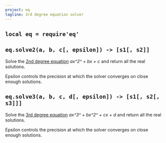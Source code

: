 ```yaml
---
project: eq
tagline: 3rd degree equation solver
---
```


## `local eq = require'eq'`

## `eq.solve2(a, b, c[, epsilon]) -> [s1[, s2]]`

Solve the [2nd degree equation][1] *ax^2^ + bx + c* and return all the real solutions.

Epsilon controls the precision at which the solver converges on close enough solutions.

## `eq.solve3(a, b, c, d[, epsilon]) -> [s1[, s2[, s3]]]`

Solve the [3rd degree equation][2] *ax^3^ + bx^2^ + cx + d* and return all the real solutions.

Epsilon controls the precision at which the solver converges on close enough solutions.


[1]: http://en.wikipedia.org/wiki/Quadratic_equation
[2]: http://en.wikipedia.org/wiki/Cubic_function
